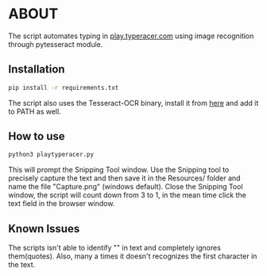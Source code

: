 # ABOUT

The script automates typing in [play.typeracer.com](https://play.typeracer.com) using image recognition through pytesseract module.

## Installation

```bash
pip install -r requirements.txt
```
The script also uses the Tesseract-OCR binary, install it from [here](https://github.com/UB-Mannheim/tesseract/wiki) and add it to PATH as well.

## How to use

```python
python3 playtyperacer.py
```
This will prompt the Snipping Tool window. Use the Snipping tool to precisely capture the text and then save it in the Resources/ folder and name the file "Capture.png" (windows default).
Close the Snipping Tool window, the script will count down from 3 to 1, in the mean time click the text field in the browser window.

## Known Issues

The scripts isn't able to identify "" in text and completely ignores them(quotes).
Also, many a times it doesn't recognizes the first character in the text.
